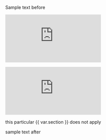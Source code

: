 Sample text before

![](https://github.com/jomaxx/remark-embedded-code-snippets/blob/78d8ec567422a9776beb2d48dd826189aed58267/prettier.config.js#L1-L2 "javascript")

![](https://github.com/razroo/razroo-fully-architected-dashboard/blob/master/libs/data-access/src/lib/%2Bstate/employees.actions.ts#L4-L9 "javascript")

this particular {{ var.section }} does not apply

sample text after
